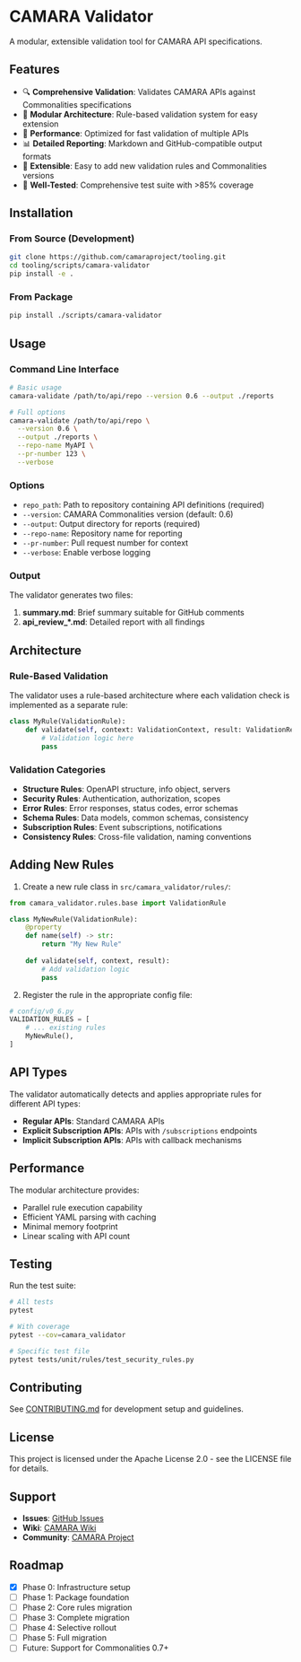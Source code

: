 # CAMARA Validator

A modular, extensible validation tool for CAMARA API specifications.

## Features

- 🔍 **Comprehensive Validation**: Validates CAMARA APIs against Commonalities specifications
- 🧩 **Modular Architecture**: Rule-based validation system for easy extension
- 🚀 **Performance**: Optimized for fast validation of multiple APIs
- 📊 **Detailed Reporting**: Markdown and GitHub-compatible output formats
- 🔧 **Extensible**: Easy to add new validation rules and Commonalities versions
- 🧪 **Well-Tested**: Comprehensive test suite with >85% coverage

## Installation

### From Source (Development)

```bash
git clone https://github.com/camaraproject/tooling.git
cd tooling/scripts/camara-validator
pip install -e .
```

### From Package

```bash
pip install ./scripts/camara-validator
```

## Usage

### Command Line Interface

```bash
# Basic usage
camara-validate /path/to/api/repo --version 0.6 --output ./reports

# Full options
camara-validate /path/to/api/repo \
  --version 0.6 \
  --output ./reports \
  --repo-name MyAPI \
  --pr-number 123 \
  --verbose
```

### Options

- `repo_path`: Path to repository containing API definitions (required)
- `--version`: CAMARA Commonalities version (default: 0.6)
- `--output`: Output directory for reports (required)
- `--repo-name`: Repository name for reporting
- `--pr-number`: Pull request number for context
- `--verbose`: Enable verbose logging

### Output

The validator generates two files:

1. **summary.md**: Brief summary suitable for GitHub comments
2. **api_review_*.md**: Detailed report with all findings

## Architecture

### Rule-Based Validation

The validator uses a rule-based architecture where each validation check is implemented as a separate rule:

```python
class MyRule(ValidationRule):
    def validate(self, context: ValidationContext, result: ValidationResult):
        # Validation logic here
        pass
```

### Validation Categories

- **Structure Rules**: OpenAPI structure, info object, servers
- **Security Rules**: Authentication, authorization, scopes
- **Error Rules**: Error responses, status codes, error schemas
- **Schema Rules**: Data models, common schemas, consistency
- **Subscription Rules**: Event subscriptions, notifications
- **Consistency Rules**: Cross-file validation, naming conventions

## Adding New Rules

1. Create a new rule class in `src/camara_validator/rules/`:

```python
from camara_validator.rules.base import ValidationRule

class MyNewRule(ValidationRule):
    @property
    def name(self) -> str:
        return "My New Rule"
    
    def validate(self, context, result):
        # Add validation logic
        pass
```

2. Register the rule in the appropriate config file:

```python
# config/v0_6.py
VALIDATION_RULES = [
    # ... existing rules
    MyNewRule(),
]
```

## API Types

The validator automatically detects and applies appropriate rules for different API types:

- **Regular APIs**: Standard CAMARA APIs
- **Explicit Subscription APIs**: APIs with `/subscriptions` endpoints
- **Implicit Subscription APIs**: APIs with callback mechanisms

## Performance

The modular architecture provides:
- Parallel rule execution capability
- Efficient YAML parsing with caching
- Minimal memory footprint
- Linear scaling with API count

## Testing

Run the test suite:

```bash
# All tests
pytest

# With coverage
pytest --cov=camara_validator

# Specific test file
pytest tests/unit/rules/test_security_rules.py
```

## Contributing

See [CONTRIBUTING.md](CONTRIBUTING.md) for development setup and guidelines.

## License

This project is licensed under the Apache License 2.0 - see the LICENSE file for details.

## Support

- **Issues**: [GitHub Issues](https://github.com/camaraproject/tooling/issues)
- **Wiki**: [CAMARA Wiki](https://github.com/camaraproject/tooling/wiki)
- **Community**: [CAMARA Project](https://camaraproject.org/)

## Roadmap

- [x] Phase 0: Infrastructure setup
- [ ] Phase 1: Package foundation
- [ ] Phase 2: Core rules migration
- [ ] Phase 3: Complete migration
- [ ] Phase 4: Selective rollout
- [ ] Phase 5: Full migration
- [ ] Future: Support for Commonalities 0.7+